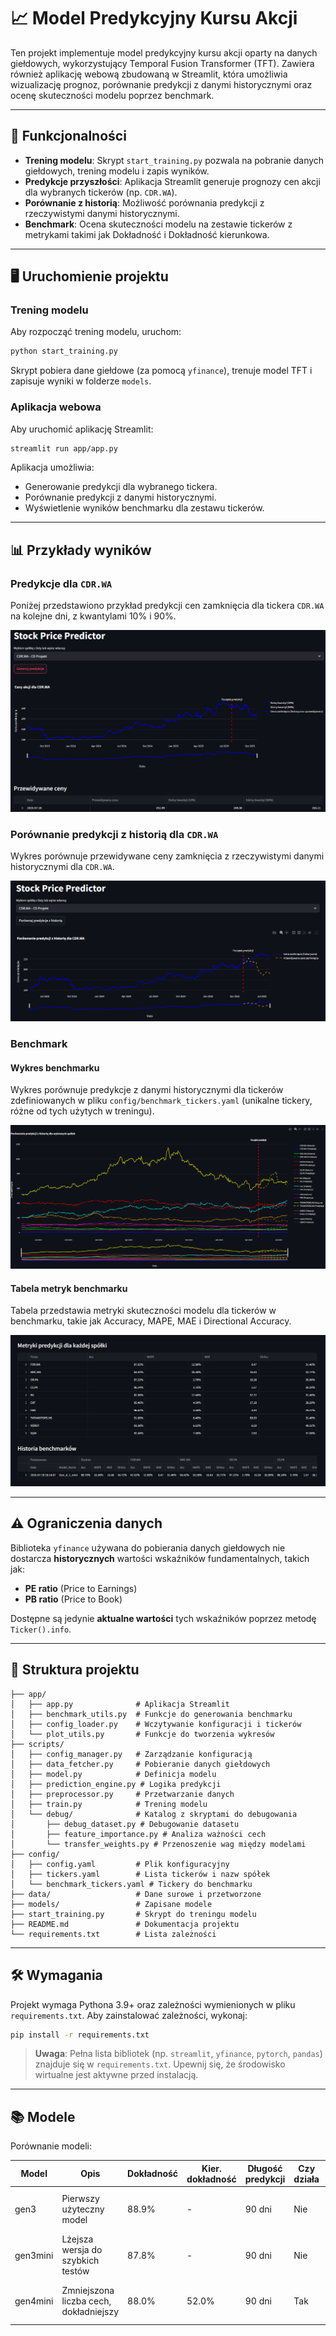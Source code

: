 # 📈 Model Predykcyjny Kursu Akcji

Ten projekt implementuje model predykcyjny kursu akcji oparty na danych giełdowych, wykorzystujący Temporal Fusion Transformer (TFT). Zawiera również aplikację webową zbudowaną w Streamlit, która umożliwia wizualizację prognoz, porównanie predykcji z danymi historycznymi oraz ocenę skuteczności modelu poprzez benchmark.

---

## 🚀 Funkcjonalności

- **Trening modelu**: Skrypt `start_training.py` pozwala na pobranie danych giełdowych, trening modelu i zapis wyników.
- **Predykcje przyszłości**: Aplikacja Streamlit generuje prognozy cen akcji dla wybranych tickerów (np. `CDR.WA`).
- **Porównanie z historią**: Możliwość porównania predykcji z rzeczywistymi danymi historycznymi.
- **Benchmark**: Ocena skuteczności modelu na zestawie tickerów z metrykami takimi jak Dokładność i Dokładność kierunkowa.

---

## 🖥️ Uruchomienie projektu

### Trening modelu
Aby rozpocząć trening modelu, uruchom:
```bash
python start_training.py
```
Skrypt pobiera dane giełdowe (za pomocą `yfinance`), trenuje model TFT i zapisuje wyniki w folderze `models`.

### Aplikacja webowa
Aby uruchomić aplikację Streamlit:
```bash
streamlit run app/app.py
```
Aplikacja umożliwia:
- Generowanie predykcji dla wybranego tickera.
- Porównanie predykcji z danymi historycznymi.
- Wyświetlenie wyników benchmarku dla zestawu tickerów.

---

## 📊 Przykłady wyników

### Predykcje dla `CDR.WA`
Poniżej przedstawiono przykład predykcji cen zamknięcia dla tickera `CDR.WA` na kolejne dni, z kwantylami 10% i 90%.

![Predykcje dla CDR.WA](docs/images/predykcje.png)

### Porównanie predykcji z historią dla `CDR.WA`
Wykres porównuje przewidywane ceny zamknięcia z rzeczywistymi danymi historycznymi dla `CDR.WA`.

![Porównanie predykcji z historią dla CDR.WA](docs/images/porownanie_predykcji_z_historia.png)

### Benchmark
#### Wykres benchmarku
Wykres porównuje predykcje z danymi historycznymi dla tickerów zdefiniowanych w pliku `config/benchmark_tickers.yaml` (unikalne tickery, różne od tych użytych w treningu).

![Wykres benchmarku](docs/images/benchmark_wykres.png)

#### Tabela metryk benchmarku
Tabela przedstawia metryki skuteczności modelu dla tickerów w benchmarku, takie jak Accuracy, MAPE, MAE i Directional Accuracy.

![Tabela metryk benchmarku](docs/images/benchmark.png)

---

## ⚠️ Ograniczenia danych

Biblioteka `yfinance` używana do pobierania danych giełdowych nie dostarcza **historycznych** wartości wskaźników fundamentalnych, takich jak:
- **PE ratio** (Price to Earnings)
- **PB ratio** (Price to Book)

Dostępne są jedynie **aktualne wartości** tych wskaźników poprzez metodę `Ticker().info`.

---

## 📁 Struktura projektu

```
├── app/
│   ├── app.py              # Aplikacja Streamlit
│   ├── benchmark_utils.py  # Funkcje do generowania benchmarku
│   ├── config_loader.py    # Wczytywanie konfiguracji i tickerów
│   └── plot_utils.py       # Funkcje do tworzenia wykresów
├── scripts/
│   ├── config_manager.py   # Zarządzanie konfiguracją
│   ├── data_fetcher.py     # Pobieranie danych giełdowych
│   ├── model.py            # Definicja modelu
│   ├── prediction_engine.py # Logika predykcji
│   ├── preprocessor.py     # Przetwarzanie danych
│   ├── train.py            # Trening modelu
│   └── debug/              # Katalog z skryptami do debugowania
│       ├── debug_dataset.py # Debugowanie datasetu
│       ├── feature_importance.py # Analiza ważności cech
│       └── transfer_weights.py # Przenoszenie wag między modelami
├── config/
│   ├── config.yaml         # Plik konfiguracyjny
│   ├── tickers.yaml        # Lista tickerów i nazw spółek
│   └── benchmark_tickers.yaml # Tickery do benchmarku
├── data/                   # Dane surowe i przetworzone
├── models/                 # Zapisane modele
├── start_training.py       # Skrypt do treningu modelu
├── README.md               # Dokumentacja projektu
└── requirements.txt        # Lista zależności
```

---

## 🛠️ Wymagania

Projekt wymaga Pythona 3.9+ oraz zależności wymienionych w pliku `requirements.txt`. Aby zainstalować zależności, wykonaj:
```bash
pip install -r requirements.txt
```

> **Uwaga**: Pełna lista bibliotek (np. `streamlit`, `yfinance`, `pytorch`, `pandas`) znajduje się w `requirements.txt`. Upewnij się, że środowisko wirtualne jest aktywne przed instalacją.

---

## 📚 Modele

Porównanie modeli:

| Model       | Opis                              | Dokładność | Kier. dokładność | Długość predykcji | Czy działa | Szybkość treningu          | Liczba cech |
|-------------|-----------------------------------|------------|------------------|-------------------|------------|----------------------------|-------------|
| gen3        | Pierwszy użyteczny model          | 88.9%      | -                | 90 dni            | Nie        | 60 min/epoka, 30 próbek/s  | -           |
| gen3mini    | Lżejsza wersja do szybkich testów | 87.8%      | -                | 90 dni            | Nie        | 20 min/epoka, 90 próbek/s  | -           |
| gen4mini    | Zmniejszona liczba cech, dokładniejszy | 88.0% | 52.0%            | 90 dni            | Tak        | 20 min/epoka, 90 próbek/s  | 32+1        |